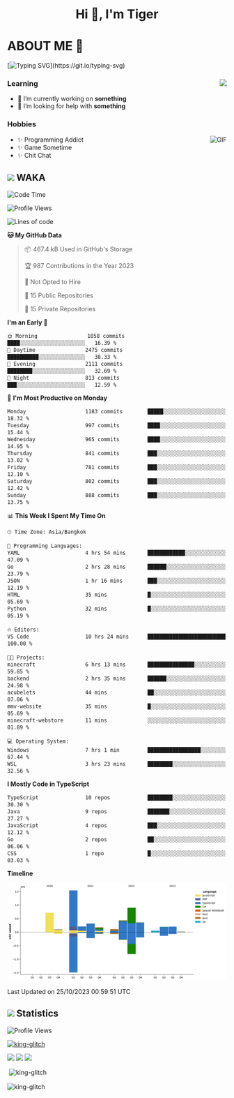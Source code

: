 <h1 align="center">Hi 👋, I'm Tiger</h1>




# ABOUT ME 💬

[![Typing SVG](https://readme-typing-svg.herokuapp.com?color=22F771&vCenter=true&lines=A+perssionate+developer+from+nowhere.)](https://git.io/typing-svg)

<div>
 <img align="right" src="https://spotify-github-profile.vercel.app/api/view?uid=12129734423&cover_image=false&theme=default&bar_color=22d016&bar_color_cover=true" />
 <h3>Learning</h3>
 
 <ul>
  <li>🔭 I’m currently working on <b>something</b></li>
  <li>🤝 I’m looking for help with <b>something</b></li>
 </ul>
 
</div>
<div>
 <h3>Hobbies</h3>
 <img align="right" height="475px"  alt="GIF" src="https://i.pinimg.com/originals/1f/b7/db/1fb7dbee557e5ed509f7517da8a84d58.gif" />
 <ul>
  <li>✨ Programming Addict</li>
  <li>✨ Game Sometime</li>
  <li>✨ Chit Chat</li>
 </ul>
 
</div>



## <img height="40" src="https://raw.githubusercontent.com/innng/innng/master/assets/kyubey.gif"/> WAKA

<!--START_SECTION:waka-->
![Code Time](http://img.shields.io/badge/Code%20Time-1%2C618%20hrs%2020%20mins-blue)

![Profile Views](http://img.shields.io/badge/Profile%20Views-7-blue)

![Lines of code](https://img.shields.io/badge/From%20Hello%20World%20I%27ve%20Written-5.3%20million%20lines%20of%20code-blue)

**🐱 My GitHub Data** 

> 📦 467.4 kB Used in GitHub's Storage 
 > 
> 🏆 987 Contributions in the Year 2023
 > 
> 🚫 Not Opted to Hire
 > 
> 📜 15 Public Repositories 
 > 
> 🔑 15 Private Repositories 
 > 
**I'm an Early 🐤** 

```text
🌞 Morning                1058 commits        ████░░░░░░░░░░░░░░░░░░░░░   16.39 % 
🌆 Daytime                2475 commits        ██████████░░░░░░░░░░░░░░░   38.33 % 
🌃 Evening                2111 commits        ████████░░░░░░░░░░░░░░░░░   32.69 % 
🌙 Night                  813 commits         ███░░░░░░░░░░░░░░░░░░░░░░   12.59 % 
```
📅 **I'm Most Productive on Monday** 

```text
Monday                   1183 commits        █████░░░░░░░░░░░░░░░░░░░░   18.32 % 
Tuesday                  997 commits         ████░░░░░░░░░░░░░░░░░░░░░   15.44 % 
Wednesday                965 commits         ████░░░░░░░░░░░░░░░░░░░░░   14.95 % 
Thursday                 841 commits         ███░░░░░░░░░░░░░░░░░░░░░░   13.02 % 
Friday                   781 commits         ███░░░░░░░░░░░░░░░░░░░░░░   12.10 % 
Saturday                 802 commits         ███░░░░░░░░░░░░░░░░░░░░░░   12.42 % 
Sunday                   888 commits         ███░░░░░░░░░░░░░░░░░░░░░░   13.75 % 
```


📊 **This Week I Spent My Time On** 

```text
🕑︎ Time Zone: Asia/Bangkok

💬 Programming Languages: 
YAML                     4 hrs 54 mins       ████████████░░░░░░░░░░░░░   47.09 % 
Go                       2 hrs 28 mins       ██████░░░░░░░░░░░░░░░░░░░   23.79 % 
JSON                     1 hr 16 mins        ███░░░░░░░░░░░░░░░░░░░░░░   12.19 % 
HTML                     35 mins             █░░░░░░░░░░░░░░░░░░░░░░░░   05.69 % 
Python                   32 mins             █░░░░░░░░░░░░░░░░░░░░░░░░   05.19 % 

🔥 Editors: 
VS Code                  10 hrs 24 mins      █████████████████████████   100.00 % 

🐱‍💻 Projects: 
minecraft                6 hrs 13 mins       ███████████████░░░░░░░░░░   59.85 % 
backend                  2 hrs 35 mins       ██████░░░░░░░░░░░░░░░░░░░   24.98 % 
acubelets                44 mins             ██░░░░░░░░░░░░░░░░░░░░░░░   07.06 % 
mmv-website              35 mins             █░░░░░░░░░░░░░░░░░░░░░░░░   05.69 % 
minecraft-webstore       11 mins             ░░░░░░░░░░░░░░░░░░░░░░░░░   01.89 % 

💻 Operating System: 
Windows                  7 hrs 1 min         █████████████████░░░░░░░░   67.44 % 
WSL                      3 hrs 23 mins       ████████░░░░░░░░░░░░░░░░░   32.56 % 
```

**I Mostly Code in TypeScript** 

```text
TypeScript               10 repos            ████████░░░░░░░░░░░░░░░░░   30.30 % 
Java                     9 repos             ███████░░░░░░░░░░░░░░░░░░   27.27 % 
JavaScript               4 repos             ███░░░░░░░░░░░░░░░░░░░░░░   12.12 % 
Go                       2 repos             ██░░░░░░░░░░░░░░░░░░░░░░░   06.06 % 
CSS                      1 repo              █░░░░░░░░░░░░░░░░░░░░░░░░   03.03 % 
```



**Timeline**

![Lines of Code chart](https://raw.githubusercontent.com/king-glitch/king-glitch/main/assets/bar_graph.png)


 Last Updated on 25/10/2023 00:59:51 UTC
<!--END_SECTION:waka-->
## <img height="40" src="https://raw.githubusercontent.com/innng/innng/master/assets/kyubey.gif"/> Statistics
![Profile Views](https://komarev.com/ghpvc/?username=king-glitch)  

<p align="left"> 
 <a href="https://github.com/ryo-ma/github-profile-trophy">
  <img src="https://github-profile-trophy.vercel.app/?username=king-glitch&theme=dracula" alt="king-glitch" />
 </a> </p>

![](https://github-profile-summary-cards.vercel.app/api/cards/profile-details?username=king-glitch&theme=dracula)
![](https://github-profile-summary-cards.vercel.app/api/cards/stats?username=king-glitch&theme=dracula) 
![](https://github-profile-summary-cards.vercel.app/api/cards/productive-time?username=king-glitch&theme=dracula)


<p>&nbsp;<img align="center" src="https://github-readme-stats.vercel.app/api?username=king-glitch&theme=dracula" alt="king-glitch" /></p>

<p><img align="center" src="https://github-readme-streak-stats.herokuapp.com/?user=king-glitch&theme=dracula" alt="king-glitch" /></p>
